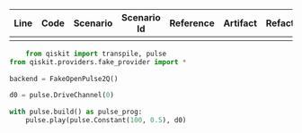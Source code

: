 | Line | Code | Scenario | Scenario Id | Reference | Artifact | Refactoring |
| :--: | :--- | :------- | :---------: | :-------: | :------- | :---------- |
|  |  |  |  |  |  |  |

```python
    from qiskit import transpile, pulse
from qiskit.providers.fake_provider import *
 
backend = FakeOpenPulse2Q()
 
d0 = pulse.DriveChannel(0)
 
with pulse.build() as pulse_prog:
    pulse.play(pulse.Constant(100, 0.5), d0)
```
